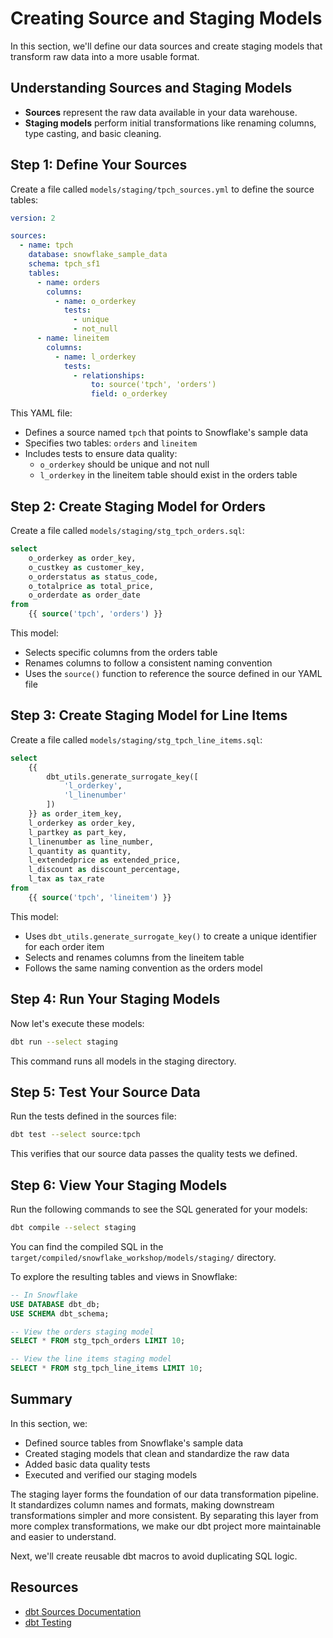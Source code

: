# Creating Source and Staging Models

In this section, we'll define our data sources and create staging models that transform raw data into a more usable format.

## Understanding Sources and Staging Models

- **Sources** represent the raw data available in your data warehouse.
- **Staging models** perform initial transformations like renaming columns, type casting, and basic cleaning.

## Step 1: Define Your Sources

Create a file called `models/staging/tpch_sources.yml` to define the source tables:

```yaml
version: 2

sources:
  - name: tpch
    database: snowflake_sample_data
    schema: tpch_sf1
    tables:
      - name: orders
        columns:
          - name: o_orderkey
            tests:
              - unique
              - not_null
      - name: lineitem
        columns:
          - name: l_orderkey
            tests:
              - relationships:
                  to: source('tpch', 'orders')
                  field: o_orderkey
```

This YAML file:
- Defines a source named `tpch` that points to Snowflake's sample data
- Specifies two tables: `orders` and `lineitem`
- Includes tests to ensure data quality:
  - `o_orderkey` should be unique and not null
  - `l_orderkey` in the lineitem table should exist in the orders table

## Step 2: Create Staging Model for Orders

Create a file called `models/staging/stg_tpch_orders.sql`:

```sql
select
    o_orderkey as order_key,
    o_custkey as customer_key,
    o_orderstatus as status_code,
    o_totalprice as total_price,
    o_orderdate as order_date
from
    {{ source('tpch', 'orders') }}
```

This model:
- Selects specific columns from the orders table
- Renames columns to follow a consistent naming convention
- Uses the `source()` function to reference the source defined in our YAML file

## Step 3: Create Staging Model for Line Items

Create a file called `models/staging/stg_tpch_line_items.sql`:

```sql
select
    {{
        dbt_utils.generate_surrogate_key([
            'l_orderkey',
            'l_linenumber'
        ])
    }} as order_item_key,
    l_orderkey as order_key,
    l_partkey as part_key,
    l_linenumber as line_number,
    l_quantity as quantity,
    l_extendedprice as extended_price,
    l_discount as discount_percentage,
    l_tax as tax_rate
from
    {{ source('tpch', 'lineitem') }}
```

This model:
- Uses `dbt_utils.generate_surrogate_key()` to create a unique identifier for each order item
- Selects and renames columns from the lineitem table
- Follows the same naming convention as the orders model

## Step 4: Run Your Staging Models

Now let's execute these models:

```bash
dbt run --select staging
```

This command runs all models in the staging directory.

## Step 5: Test Your Source Data

Run the tests defined in the sources file:

```bash
dbt test --select source:tpch
```

This verifies that our source data passes the quality tests we defined.

## Step 6: View Your Staging Models

Run the following commands to see the SQL generated for your models:

```bash
dbt compile --select staging
```

You can find the compiled SQL in the `target/compiled/snowflake_workshop/models/staging/` directory.

To explore the resulting tables and views in Snowflake:

```sql
-- In Snowflake
USE DATABASE dbt_db;
USE SCHEMA dbt_schema;

-- View the orders staging model
SELECT * FROM stg_tpch_orders LIMIT 10;

-- View the line items staging model
SELECT * FROM stg_tpch_line_items LIMIT 10;
```

## Summary

In this section, we:
- Defined source tables from Snowflake's sample data
- Created staging models that clean and standardize the raw data
- Added basic data quality tests
- Executed and verified our staging models

The staging layer forms the foundation of our data transformation pipeline. It standardizes column names and formats, making downstream transformations simpler and more consistent. By separating this layer from more complex transformations, we make our dbt project more maintainable and easier to understand.

Next, we'll create reusable dbt macros to avoid duplicating SQL logic.

## Resources

- [dbt Sources Documentation](https://docs.getdbt.com/docs/building-a-dbt-project/using-sources)
- [dbt Testing](https://docs.getdbt.com/docs/building-a-dbt-project/tests)
